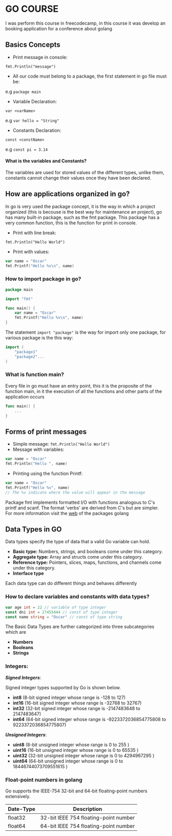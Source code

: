 # GO COURSE

I was perform this course in freecodecamp, in this course it was develop an booking application for a conference about golang

## Basics Concepts

- Print message in console: 

`fmt.Println("message")`
- All our code must belong to a package, the first statement in go file must be: 

e.g `package main`

- Variable Declaration:

`var <varName>`

e.g `var hello = "String"`

- Constants Declaration:
  
`const <constName>`

e.g `const pi = 3.14`

#### What is the variables and Constants?
The variables are used for stored values of the different types, unlike them, constants cannot change their values once they have been declared.

## How are applications organized in go?
In go is very used the package concept, it is the way in which a project organized (this is becouse is the best way for maintenance an project), go has many built-in package, such as the fmt package. This package has a very common function, this is the function for print in console.

- Print with line break:

`fmt.Println("Hello World")`

- Print with values:

```go
var name = "Oscar"
fmt.Printf("Hello %v\n", name)
```

### How to import package in go?
```go
package main

import "fmt"

func main() {
    var name = "Oscar"
    fmt.Printf("Hello %v\n", name)
}
```

The statement `import "package"` is the way for import only one package, for various package is the this way:

```go
import (
    "package1"
    "package2"...
)
```

### What is function main?
Every file in go must have an entry point, this it is the proposite of the function main, in it the execution of all the functions and other parts of the application occurs

```go
func main() {
    ...
}
```

## Forms of print messages

- Simple message: `fmt.Println("Hello World")`
- Message with variables: 
```go
var name = "Oscar"
fmt.Println("Hello ", name)
```
- Printing using the function Printf:
```go
var name = "Oscar"
fmt.Printf("Hello %v", name)
// The %v indicate where the value will appear in the message
```
Package fmt implements formatted I/O with functions analogous to C's printf and scanf. The format 'verbs' are derived from C's but are simpler. For more information visit the [web] of the packages golang

[web]: https://pkg.go.dev/fmt

## Data Types in GO

Data types specify the type of data that a valid Go variable can hold. 

- **Basic type:** Numbers, strings, and booleans come under this category.
- **Aggregate type:** Array and structs come under this category.
- **Reference type:** Pointers, slices, maps, functions, and channels come under this category.
- **Interface type**

Each data type can do different things and behaves differently

### How to declare variables and constants with data types?

```go
var age int = 22 // variable of type integer
const dni int = 27455444 // const of type integer
const name string = "Oscar" // const of type string
```

The Basic Data Types are further categorized into three subcategories which are

- **Numbers**
- **Booleans**
- **Strings**

### Integers:
***Signed Integers***:

Signed integer types supported by Go is shown below.

- **int8** (8-bit signed integer whose range is -128 to 127)
- **int16** (16-bit signed integer whose range is -32768 to 32767)
- **int32** (32-bit signed integer whose range is -2147483648 to 2147483647)
- **int64** (64-bit signed integer whose range is -9223372036854775808 to 9223372036854775807)

***Unsigned Integers***:

- **uint8** (8-bit unsigned integer whose range is 0 to 255 )
- **uint16** (16-bit unsigned integer whose range is 0 to 65535 )
- **uint32** (32-bit unsigned integer whose range is 0 to 4294967295 )
- **uint64** (64-bit unsigned integer whose range is 0 to 18446744073709551615 )

### Float-point numbers in golang
Go supports the IEEE-754 32-bit and 64-bit floating-point numbers extensively.

| Date-Type |              Description              |
|-----------|:-------------------------------------:|
| float32   | 32-bit IEEE 754 floating-point number |
| float64   | 64-bit IEEE 754 floating-point number |